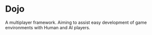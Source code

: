 # Dojo

A multiplayer framework. Aiming to assist easy development of game environments with Human and AI players.